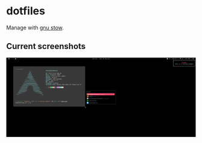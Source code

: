 # dotfiles

Manage with [gnu stow](http://www.gnu.org/software/stow/).

## Current screenshots

![Demo](/screenshots/demo.png)
